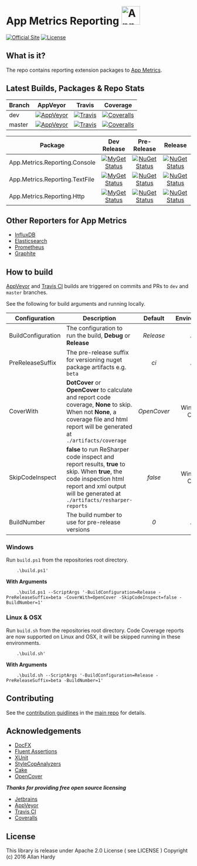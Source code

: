 # App Metrics Reporting <img src="https://avatars0.githubusercontent.com/u/29864085?v=4&s=200" alt="App Metrics" width="50px"/> 
[![Official Site](https://img.shields.io/badge/site-appmetrics-blue.svg?style=flat-square)](http://app-metrics.io/getting-started/intro.html) [![License](https://img.shields.io/badge/License-Apache%202.0-blue.svg?style=flat-square)](https://opensource.org/licenses/Apache-2.0)

## What is it?

The repo contains reporting extension packages to [App Metrics](https://github.com/AppMetrics/AppMetrics).

## Latest Builds, Packages & Repo Stats

|Branch|AppVeyor|Travis|Coverage|
|------|:--------:|:--------:|:--------:|
|dev|[![AppVeyor](https://img.shields.io/appveyor/ci/alhardy/reporting/dev.svg?style=flat-square&label=appveyor%20build)](https://ci.appveyor.com/project/alhardy/reporting/branch/dev)|[![Travis](https://img.shields.io/travis/alhardy/AppMetrics.Reporters/dev.svg?style=flat-square&label=travis%20build)](https://travis-ci.org/alhardy/AppMetrics.Reporters)|[![Coveralls](https://img.shields.io/coveralls/AppMetrics/Reporting/dev.svg?style=flat-square)](https://coveralls.io/github/AppMetrics/Reporting?branch=dev)
|master|[![AppVeyor](https://img.shields.io/appveyor/ci/alhardy/reporting/master.svg?style=flat-square&label=appveyor%20build)](https://ci.appveyor.com/project/alhardy/reporting/branch/master)| [![Travis](https://img.shields.io/travis/alhardy/AppMetrics.Reporters/master.svg?style=flat-square&label=travis%20build)](https://travis-ci.org/AppMetrics.Reporters)| [![Coveralls](https://img.shields.io/coveralls/AppMetrics/Reporters/master.svg?style=flat-square)](https://coveralls.io/github/AppMetrics/Reporters?branch=master)|

|Package|Dev Release|Pre-Release|Release|
|------|:--------:|:--------:|:--------:|
|App.Metrics.Reporting.Console|[![MyGet Status](https://img.shields.io/myget/appmetrics/v/App.Metrics.Reporting.Console.svg?style=flat-square)](https://www.myget.org/feed/appmetrics/package/nuget/App.Metrics.Reporting.Console)|[![NuGet Status](https://img.shields.io/nuget/vpre/App.Metrics.Reporting.Console.svg?style=flat-square)](https://www.nuget.org/packages/App.Metrics.Reporting.Console/)|[![NuGet Status](https://img.shields.io/nuget/v/App.Metrics.Reporting.Console.svg?style=flat-square)](https://www.nuget.org/packages/App.Metrics.Reporting.Console/)
|App.Metrics.Reporting.TextFile|[![MyGet Status](https://img.shields.io/myget/appmetrics/v/App.Metrics.Reporting.TextFile.svg?style=flat-square)](https://www.myget.org/feed/alhardy/package/nuget/App.Metrics.Reporting.TextFile)|[![NuGet Status](https://img.shields.io/nuget/vpre/App.Metrics.Reporting.TextFile.svg?style=flat-square)](https://www.nuget.org/packages/App.Metrics.Reporting.TextFile/)|[![NuGet Status](https://img.shields.io/nuget/v/App.Metrics.Reporting.TextFile.svg?style=flat-square)](https://www.nuget.org/packages/App.Metrics.Reporting.TextFile/)
|App.Metrics.Reporting.Http|[![MyGet Status](https://img.shields.io/myget/appmetrics/v/App.Metrics.Reporting.Http.svg?style=flat-square)](https://www.myget.org/feed/alhardy/package/nuget/App.Metrics.Reporting.Http)|[![NuGet Status](https://img.shields.io/nuget/vpre/App.Metrics.Reporting.Http.svg?style=flat-square)](https://www.nuget.org/packages/App.Metrics.Reporting.Http/)|[![NuGet Status](https://img.shields.io/nuget/v/App.Metrics.Reporting.Http.svg?style=flat-square)](https://www.nuget.org/packages/App.Metrics.Reporting.Http/)|

## Other Reporters for App Metrics

- [InfluxDB](https://github.com/AppMetrics/InfluxDB)
- [Elasticsearch](https://github.com/AppMetrics/Elasticsearch)
- [Prometheus](https://github.com/AppMetrics/Prometheus)
- [Graphite](https://github.com/AppMetrics/Graphite)

## How to build

[AppVeyor](https://ci.appveyor.com/project/alhardy/aspnetcore) and [Travis CI](https://travis-ci.org/alhardy/AppMetrics.Reporters) builds are triggered on commits and PRs to `dev` and `master` branches.

See the following for build arguments and running locally.

|Configuration|Description|Default|Environment|Required|
|------|--------|:--------:|:--------:|:--------:|
|BuildConfiguration|The configuration to run the build, **Debug** or **Release** |*Release*|All|Optional|
|PreReleaseSuffix|The pre-release suffix for versioning nuget package artifacts e.g. `beta`|*ci*|All|Optional|
|CoverWith|**DotCover** or **OpenCover** to calculate and report code coverage, **None** to skip. When not **None**, a coverage file and html report will be generated at `./artifacts/coverage`|*OpenCover*|Windows Only|Optional|
|SkipCodeInspect|**false** to run ReSharper code inspect and report results, **true** to skip. When **true**, the code inspection html report and xml output will be generated at `./artifacts/resharper-reports`|*false*|Windows Only|Optional|
|BuildNumber|The build number to use for pre-release versions|*0*|All|Optional|


### Windows

Run `build.ps1` from the repositories root directory.

```
	.\build.ps1'
```

**With Arguments**

```
	.\build.ps1 --ScriptArgs '-BuildConfiguration=Release -PreReleaseSuffix=beta -CoverWith=OpenCover -SkipCodeInspect=false -BuildNumber=1'
```

### Linux & OSX

Run `build.sh` from the repositories root directory. Code Coverage reports are now supported on Linux and OSX, it will be skipped running in these environments.

```
	.\build.sh'
```

**With Arguments**

```
	.\build.sh --ScriptArgs '-BuildConfiguration=Release -PreReleaseSuffix=beta -BuildNumber=1'
```

## Contributing

See the [contribution guidlines](https://github.com/alhardy/AppMetrics/blob/master/CONTRIBUTING.md) in the [main repo](https://github.com/alhardy/AppMetrics) for details.

## Acknowledgements

* [DocFX](https://dotnet.github.io/docfx/)
* [Fluent Assertions](http://www.fluentassertions.com/)
* [XUnit](https://xunit.github.io/)
* [StyleCopAnalyzers](https://github.com/DotNetAnalyzers/StyleCopAnalyzers)
* [Cake](https://github.com/cake-build/cake)
* [OpenCover](https://github.com/OpenCover/opencover)

***Thanks for providing free open source licensing***

* [Jetbrains](https://www.jetbrains.com/dotnet/) 
* [AppVeyor](https://www.appveyor.com/)
* [Travis CI](https://travis-ci.org/)
* [Coveralls](https://coveralls.io/)

## License

This library is release under Apache 2.0 License ( see LICENSE ) Copyright (c) 2016 Allan Hardy

